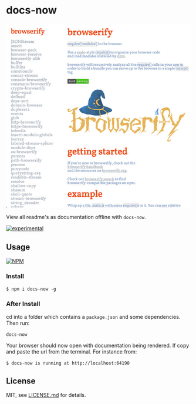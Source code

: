 # docs-now

![Docs Now](docsNow.jpg)

View all readme's as documentation offline with `docs-now`.

[![experimental](http://badges.github.io/stability-badges/dist/experimental.svg)](http://github.com/badges/stability-badges)

## Usage

[![NPM](https://nodei.co/npm/docs-now.png)](https://www.npmjs.com/package/docs-now)

### Install 
``` 
$ npm i docs-now -g 
```

### After Install

cd into a folder which contains a ```package.json``` and some dependencies. Then run:
```
docs-now
```

Your browser should now open with documentation being rendered. If copy and paste the url from the terminal. For instance from:
```
$ docs-now is running at http://localhost:64190
```


## License

MIT, see [LICENSE.md](http://github.com/mikkoh/docs-now/blob/master/LICENSE.md) for details.

